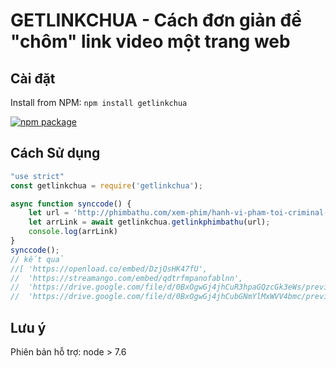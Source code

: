 # GETLINKCHUA - Cách đơn giản để "chôm" link video một trang web


## Cài đặt

Install from NPM: `npm install getlinkchua`


[![npm package](https://nodei.co/npm/getlinkchua.png?downloads=true&downloadRank=true&stars=true)](https://nodei.co/npm/getlinkchua/)


## Cách Sử dụng

```js
"use strict"
const getlinkchua = require('getlinkchua');

async function synccode() {
    let url = 'http://phimbathu.com/xem-phim/hanh-vi-pham-toi-criminal-minds-2017-tap-2-7667_e76633.html';
    let arrLink = await getlinkchua.getlinkphimbathu(url);
    console.log(arrLink)
}
synccode();
// kết quả
//[ 'https://openload.co/embed/DzjQsHK47fU',
//  'https://streamango.com/embed/qdtrfmpanofablnn',
//  'https://drive.google.com/file/d/0BxOgwGj4jhCuR3hpaGQzcGk3eWs/preview',
//  'https://drive.google.com/file/d/0BxOgwGj4jhCubGNmYlMxWVV4bmc/preview' ]
```

## Lưu ý
Phiên bản hỗ trợ: node > 7.6